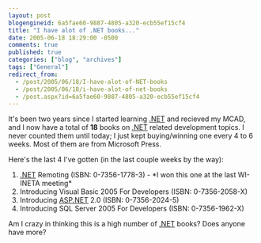 ```yaml
---
layout: post
blogengineid: 6a5fae60-9887-4805-a320-ecb55ef15cf4
title: "I have alot of .NET books..."
date: 2005-06-18 18:29:00 -0500
comments: true
published: true
categories: ["blog", "archives"]
tags: ["General"]
redirect_from: 
  - /post/2005/06/18/I-have-alot-of-NET-books
  - /post/2005/06/18/i-have-alot-of-net-books
  - /post.aspx?id=6a5fae60-9887-4805-a320-ecb55ef15cf4
---
```

<!-- more -->

It's been two years since I started learning <A title=.NET href="http://www.microsoft.com/net/" target=_blank>.NET</A> and recieved my MCAD, and I now have a total of **18** books on <A title=.NET href="http://www.microsoft.com/net/" target=_blank>.NET</A> related development topics. I never counted them until today; I just kept buying/winning one every 4 to 6 weeks. Most of them are from Microsoft Press.

Here's the last 4 I've gotten (in the last couple weeks by the way):
<OL>
<LI><A title=.NET href="http://www.microsoft.com/net/" target=_blank>.NET</A> Remoting (ISBN: 0-7356-1778-3) - *I won this one at the last WI-INETA meeting*
<LI>Introducing Visual Basic 2005 For Developers (ISBN: 0-7356-2058-X) 
<LI>Introducing <A title=ASP.NET href="http://asp.net" target=_blank>ASP.NET</A> 2.0 (ISBN: 0-7356-2024-5) 
<LI>Introducing SQL Server 2005 For Developers (ISBN: 0-7356-1962-X)</LI></OL>

Am I crazy in thinking this is a high number of <A title=.NET href="http://www.microsoft.com/net/" target=_blank>.NET</A> books? Does anyone have more?
